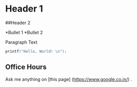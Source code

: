 # Header 1

##Header 2

*Bullet 1
*Bullet 2 

Paragraph Text
```C
printf("Hello, World! \n");
```


## Office Hours
Ask me anything on [this page] (https://www.google.co.in/) .
